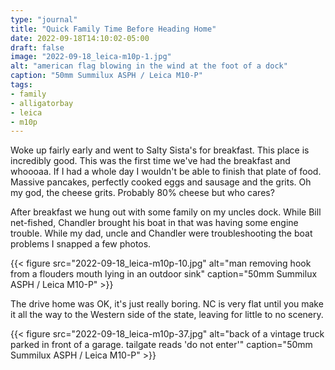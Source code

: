 ```yaml
---
type: "journal"
title: "Quick Family Time Before Heading Home"
date: 2022-09-18T14:10:02-05:00
draft: false
image: "2022-09-18_leica-m10p-1.jpg"
alt: "american flag blowing in the wind at the foot of a dock"
caption: "50mm Summilux ASPH / Leica M10-P"
tags:
- family
- alligatorbay
- leica
- m10p
---
```


Woke up fairly early and went to Salty Sista's for breakfast. This place is incredibly good. This was the first time we've had the breakfast and whoooaa. If I had a whole day I wouldn't be able to finish that plate of food. Massive pancakes, perfectly cooked eggs and sausage and the grits. Oh my god, the cheese grits. Probably 80% cheese but who cares?

After breakfast we hung out with some family on my uncles dock. While Bill net-fished, Chandler brought his boat in that was having some engine trouble. While my dad, uncle and Chandler were troubleshooting the boat problems I snapped a few photos.

{{< figure src="2022-09-18_leica-m10p-10.jpg" alt="man removing hook from a flouders mouth lying in an outdoor sink" caption="50mm Summilux ASPH / Leica M10-P" >}}

The drive home was OK, it's just really boring. NC is very flat until you make it all the way to the Western side of the state, leaving for little to no scenery.

{{< figure src="2022-09-18_leica-m10p-37.jpg" alt="back of a vintage truck parked in front of a garage. tailgate reads 'do not enter'" caption="50mm Summilux ASPH / Leica M10-P" >}}
